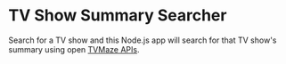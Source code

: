# TV Show Summary Searcher 

Search for a TV show and this Node.js app will search for that TV show's summary using open [TVMaze APIs](http://www.tvmaze.com/api).  

